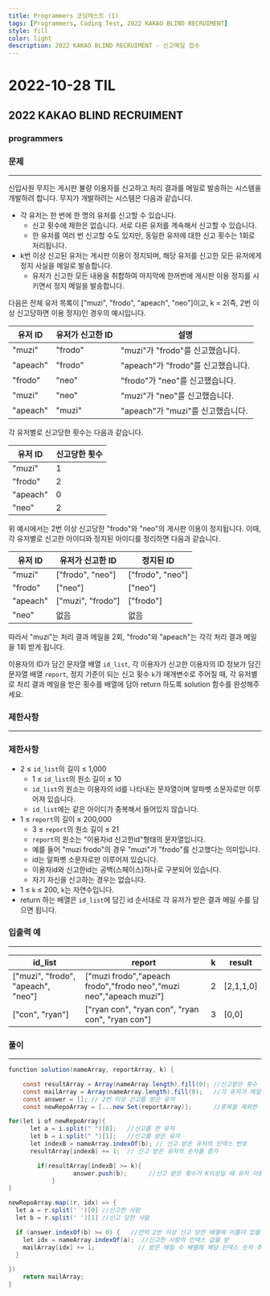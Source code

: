```yaml
---
title: Programmers 코딩테스트 (1)
tags: [Programmers, Coding Test, 2022 KAKAO BLIND RECRUIMENT]
style: fill
color: light
description: 2022 KAKAO BLIND RECRUIMENT - 신고메일 접수
---
```


# 2022-10-28 TIL

## 2022 KAKAO BLIND RECRUIMENT

### programmers

### 문제

---

신입사원 무지는 게시판 불량 이용자를 신고하고 처리 결과를 메일로 발송하는 시스템을 개발하려 합니다. 무지가 개발하려는 시스템은 다음과 같습니다.

- 각 유저는 한 번에 한 명의 유저를 신고할 수 있습니다.
  - 신고 횟수에 제한은 없습니다. 서로 다른 유저를 계속해서 신고할 수 있습니다.
  - 한 유저를 여러 번 신고할 수도 있지만, 동일한 유저에 대한 신고 횟수는 1회로 처리됩니다.
- k번 이상 신고된 유저는 게시판 이용이 정지되며, 해당 유저를 신고한 모든 유저에게 정지 사실을 메일로 발송합니다.
  - 유저가 신고한 모든 내용을 취합하여 마지막에 한꺼번에 게시판 이용 정지를 시키면서 정지 메일을 발송합니다.

다음은 전체 유저 목록이 ["muzi", "frodo", "apeach", "neo"]이고, k = 2(즉, 2번 이상 신고당하면 이용 정지)인 경우의 예시입니다.

| 유저 ID  | 유저가 신고한 ID | 설명                               |
| -------- | ---------------- | ---------------------------------- |
| "muzi"   | "frodo"          | "muzi"가 "frodo"를 신고했습니다.   |
| "apeach" | "frodo"          | "apeach"가 "frodo"를 신고했습니다. |
| "frodo"  | "neo"            | "frodo"가 "neo"를 신고했습니다.    |
| "muzi"   | "neo"            | "muzi"가 "neo"를 신고했습니다.     |
| "apeach" | "muzi"           | "apeach"가 "muzi"를 신고했습니다.  |

각 유저별로 신고당한 횟수는 다음과 같습니다.

| 유저 ID  | 신고당한 횟수 |
| -------- | ------------- |
| "muzi"   | 1             |
| "frodo"  | 2             |
| "apeach" | 0             |
| "neo"    | 2             |

위 예시에서는 2번 이상 신고당한 "frodo"와 "neo"의 게시판 이용이 정지됩니다. 이때, 각 유저별로 신고한 아이디와 정지된 아이디를 정리하면 다음과 같습니다.

| 유저 ID  | 유저가 신고한 ID  | 정지된 ID        |
| -------- | ----------------- | ---------------- |
| "muzi"   | ["frodo", "neo"]  | ["frodo", "neo"] |
| "frodo"  | ["neo"]           | ["neo"]          |
| "apeach" | ["muzi", "frodo"] | ["frodo"]        |
| "neo"    | 없음              | 없음             |

따라서 "muzi"는 처리 결과 메일을 2회, "frodo"와 "apeach"는 각각 처리 결과 메일을 1회 받게 됩니다.

이용자의 ID가 담긴 문자열 배열 `id_list`, 각 이용자가 신고한 이용자의 ID 정보가 담긴 문자열 배열 `report`, 정지 기준이 되는 신고 횟수 `k`가 매개변수로 주어질 때, 각 유저별로 처리 결과 메일을 받은 횟수를 배열에 담아 return 하도록 solution 함수를 완성해주세요.

### 제한사항

---

### 제한사항

- 2 ≤ `id_list`의 길이 ≤ 1,000
  - 1 ≤ `id_list`의 원소 길이 ≤ 10
  - `id_list`의 원소는 이용자의 id를 나타내는 문자열이며 알파벳 소문자로만 이루어져 있습니다.
  - `id_list`에는 같은 아이디가 중복해서 들어있지 않습니다.
- 1 ≤ `report`의 길이 ≤ 200,000
  - 3 ≤ `report`의 원소 길이 ≤ 21
  - `report`의 원소는 "이용자id 신고한id"형태의 문자열입니다.
  - 예를 들어 "muzi frodo"의 경우 "muzi"가 "frodo"를 신고했다는 의미입니다.
  - id는 알파벳 소문자로만 이루어져 있습니다.
  - 이용자id와 신고한id는 공백(스페이스)하나로 구분되어 있습니다.
  - 자기 자신을 신고하는 경우는 없습니다.
- 1 ≤ `k` ≤ 200, `k`는 자연수입니다.
- return 하는 배열은 `id_list`에 담긴 id 순서대로 각 유저가 받은 결과 메일 수를 담으면 됩니다.

### 입출력 예

---

| id_list                            | report                                                             | k   | result    |
| ---------------------------------- | ------------------------------------------------------------------ | --- | --------- |
| ["muzi", "frodo", "apeach", "neo"] | ["muzi frodo","apeach frodo","frodo neo","muzi neo","apeach muzi"] | 2   | [2,1,1,0] |
| ["con", "ryan"]                    | ["ryan con", "ryan con", "ryan con", "ryan con"]                   | 3   | [0,0]     |

### 풀이

---

```csharp
function solution(nameArray, reportArray, k) {

    const resultArray = Array(nameArray.length).fill(0); //신고받은 횟수
    const mailArray = Array(nameArray.length).fill(0);   //각 유저가 메일 받은 횟수
    const answer = []; // 2번 이상 신고를 받은 유저
    const newRepoArray = [...new Set(reportArray)];      //중복을 제외한 신고

for(let i of newRepoArray){
	  let a = i.split(" ")[0];   //신고를 한 유저
	  let b = i.split(" ")[1];   //신고를 받은 유저
	  let indexB = nameArray.indexOf(b); // 신고 받은 유저의 인덱스 번호
	  resultArray[indexB] += 1;  // 신고 받은 유저의 숫자를 증가

		if(resultArray[indexB] >= k){
				  answer.push(b);      //신고 받은 횟수가 K이상일 때 유저 이름을 배열에 PUSH
			}
}

newRepoArray.map((r, idx) => {
  let a = r.split(' ')[0] //신고한 사람
  let b = r.split(' ')[1] //신고 당한 사람

  if (answer.indexOf(b) >= 0) {   //만약 2번 이상 신고 당한 배열에 이름이 있을 경우
    let idx = nameArray.indexOf(a);  //신고한 사람의 인덱스 값을 받
    mailArray[idx] += 1;            // 받은 메일 수 배열에 해당 인덱스 숫자 추가
  }

})
    return mailArray;
}
```
